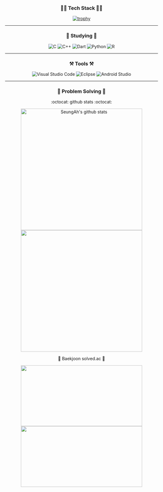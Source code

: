 <div align="center">
<br>
 
### :technologist: Tech Stack :technologist:
[![trophy](https://github-profile-trophy.vercel.app/?username=SeungAhSon&column=7)](https://github.com/SeungAhSon/github-profile-trophy)

---
### :book: Studying :book:

![C](https://img.shields.io/badge/c-%2300599C.svg?style=for-the-badge&logo=c&logoColor=white)
![C++](https://img.shields.io/badge/c++-%2300599C.svg?style=for-the-badge&logo=c%2B%2B&logoColor=white)
![Dart](https://img.shields.io/badge/dart-%230175C2.svg?style=for-the-badge&logo=dart&logoColor=white)
![Python](https://img.shields.io/badge/python-3670A0?style=for-the-badge&logo=python&logoColor=ffdd54)
![R](https://img.shields.io/badge/r-%23276DC3.svg?style=for-the-badge&logo=r&logoColor=white)

---
### :hammer_and_pick: Tools :hammer_and_pick:

![Visual Studio Code](https://img.shields.io/badge/Visual%20Studio%20Code-0078d7.svg?style=for-the-badge&logo=visual-studio-code&logoColor=white)
![Eclipse](https://img.shields.io/badge/Eclipse-FE7A16.svg?style=for-the-badge&logo=Eclipse&logoColor=white)
![Android Studio](https://img.shields.io/badge/Android%20Studio-3DDC84.svg?style=for-the-badge&logo=android-studio&logoColor=white)

---
### :muscle: Problem Solving :muscle:
:octocat: github stats :octocat:
 
<a href="https://github.com/SeungAhSon"><img align="center" style="width :400px" src="https://github-readme-stats.vercel.app/api?username=SeungAhSon&bg_color=30,e96443,904e95&title_color=fff&text_color=fff&include_all_commits=true&show_icons=true&theme=gradient&hide=issues&hide_border=true&count_private=true&line_height=27&border_radius=15" alt="SeungAh's github stats"/></a>
<a href="https://github.com/SeungAhSon"><img align="center" style="width :400px" src="https://github-readme-stats.vercel.app/api/top-langs/?username=SeungAhSon&layout=compact&bg_color=30,e96443,904e95&title_color=fff&text_color=fff&hide_border=true&card_width=400px&border_radius=15"/></a>
 
:1st_place_medal: Baekjoon solved.ac :1st_place_medal:
 
<a href="https://github.com/SeungAhSon"><img align="center" style="height:200px; width :400px" src="http://mazassumnida.wtf/api/v2/generate_badge?boj=gongsoonyee"/></a>
 <img align="center" style="height:200px; width :400px" src="http://mazandi.herokuapp.com/api?handle=gongsoonyee&theme=warm"/>                                                                        
</div>
